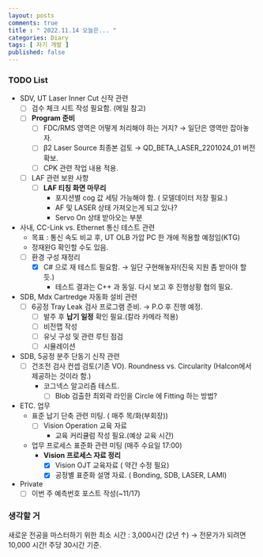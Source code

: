 ```yaml
---
layout: posts
comments: true
title : " 2022.11.14 오늘은... "
categories: Diary
tags: [ 자기 개발 ]
published: false
---
```


### TODO List

- SDV, UT Laser Inner Cut 신작 관련
  - [ ] 검수 체크 시트 작성 필요함. (메일 참고)
  - [ ] **Program 준비**
    - [ ] FDC/RMS 영역은 어떻게 처리해야 하는 거지? → 일단은 영역만 잡아놓자.
    - [ ] β2 Laser Source 최종본 검토 → QD_BETA_LASER_2201024_01 버전 확보.
    - [ ] CPK 관련 작업 내용 적용.
  - [ ] LAF 관련 보완 사항
    - [ ] **LAF 티칭 화면 마무리**
      - 포지션별 cog 값 세팅 가능해야 함. ( 모델데이터 저장 필요.)
      - AF 및 LASER 상태 가져오는게 되고 있나?
      - Servo On 상태 받아오는 부분

- 사내, CC-Link vs. Ethernet 통신 테스트 관련
  - 목표 : 통신 속도 비교 후, UT OLB 가압 PC 한 개에 적용할 예정임(KTG)
  - 정재완G 확인할 수도 있음.
  - [ ] 환경 구성 재정리
    - [x] C# 으로 재 테스트 필요함. → 일단 구현해놓자!(진욱 지원 좀 받아야 할 듯.)
      - 테스트 결과는 C++ 과 동일. 다시 보고 후 진행상황 협의 필요.

- SDB, Mdx Cartredge 자동화 설비 관련
  - [ ] 6공정 Tray Leak 검사 프로그램 준비. → P.O 후 진행 예정.
    - [ ] 발주 후 **납기 일정** 확인 필요.(칼라 카메라 적용)
    - [ ] 비전맵 작성
    - [ ] 유닛 구성 및 관련 루틴 점검
    - [ ] 시뮬레이션

- SDB, 5공정 분주 단동기 신작 관련
  - [ ] 건조전 검사 컨셉 검토(기존 VO). Roundness vs. Circularity (Halcon에서 제공하는 것이라 함.)
    - 코그넥스 알고리즘 테스트.
      - [ ] Blob 검출한 최외곽 라인을 Circle 에 Fitting 하는 방법?

- ETC. 업무
  - 표준 납기 단축 관련 미팅. ( 매주 목/화(부회장))
    - [ ] Vision Operation 교육 자료
      - 교육 커리큘럼 작성 필요.(예상 교육 시간)

  - 업무 프로세스 표준화 관련 미팅 (매주 수요일 17:00)
    - **Vision 프로세스 자료 정리**
      - [x] Vision OJT 교육자료 ( 약간 수정 필요)
      - [x] 공정별 표준화 설명 자료. ( Bonding, SDB, LASER, LAMI)

- Private
  - [ ] 이번 주 예측번호 포스트 작성(~11/17)

### 생각할 거

새로운 전공을 마스터하기 위한 최소 시간
 : 3,000시간 (2년 ↑) → 전문가가 되려면 10,000 시간!
   주당 30시간 기준.
